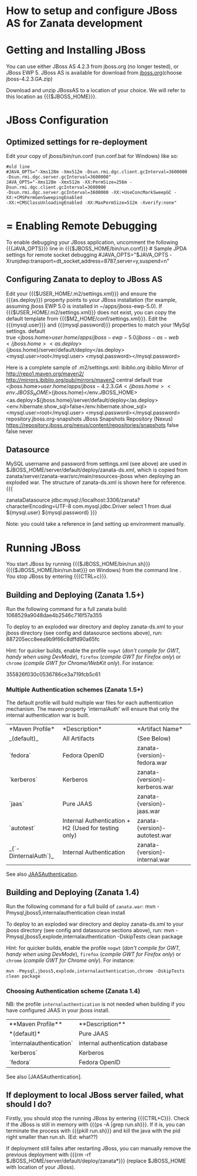 # How to setup and configure JBoss AS for Zanata development

# Getting and Installing JBoss

You can use either JBoss AS 4.2.3 from jboss.org (no longer tested), or JBoss EWP 5. JBoss AS is available for download from [jboss.org](http://www.jboss.org/jbossas/downloads.html)(choose jboss-4.2.3.GA.zip)

Download and unzip JBossAS to a location of your choice. We will refer to this location as {{{$JBOSS_HOME}}}.

# JBoss Configuration

## Optimized settings for re-deployment

Edit your copy of jboss/bin/run.conf (run.conf.bat for Windows) like so: 

    #old line
    #JAVA_OPTS="-Xms128m -Xmx512m -Dsun.rmi.dgc.client.gcInterval=3600000 -Dsun.rmi.dgc.server.gcInterval=3600000"
    JAVA_OPTS="-Xms128m -Xmx512m -XX:PermSize=256m -Dsun.rmi.dgc.client.gcInterval=3600000 
    -Dsun.rmi.dgc.server.gcInterval=3600000 -XX:+UseConcMarkSweepGC -XX:+CMSPermGenSweepingEnabled 
    -XX:+CMSClassUnloadingEnabled -XX:MaxPermSize=512m -Xverify:none"

# = Enabling Remote Debugging

To enable debugging your JBoss application, uncomment the following {{{JAVA_OPTS}}} line in {{{$JBOSS_HOME/bin/run.conf}}}
    # Sample JPDA settings for remote socket debugging
    #JAVA_OPTS="$JAVA_OPTS -Xrunjdwp:transport=dt_socket,address=8787,server=y,suspend=n"

## Configuring Zanata to deploy to JBoss AS

Edit your {{{$USER_HOME/.m2/settings.xml}}} and ensure the {{{as.deploy}}} property points to your JBoss installation (for example, assuming jboss EWP 5.0 is installed in ~/apps/jboss-ewp-5.0). If {{{$USER_HOME/.m2/settings.xml}}} does not exist, you can copy the default template from {{{$M2_HOME/conf/settings.xml}}}. Edit the {{{mysql.user}}} and {{{mysql.password}}} properties to match your !MySql settings.
    <profile>
      <id>default</id>
      <activation>  
        <activeByDefault>true</activeByDefault>
      </activation>
      <properties>
        <jboss.home>${user.home}/apps/jboss-ewp-5.0/jboss-as-web</jboss.home>
        <as.deploy>${jboss.home}/server/default/deploy</as.deploy>
        <mysql.user>root</mysql.user>
        <mysql.password></mysql.password>
      </properties>
    </profile>

Here is a complete sample of .m2/settings.xml:
    <settings xmlns="http://maven.apache.org/POM/4.0.0"
      xmlns:xsi="http://www.w3.org/2001/XMLSchema-instance"
      xsi:schemaLocation="http://maven.apache.org/POM/4.0.0
                          http://maven.apache.org/xsd/settings-1.0.0.xsd">
      <mirrors>
        <mirror>
          <id>ibiblio.org</id>
          <name>ibiblio Mirror of http://repo1.maven.org/maven2/</name>
          <url>http://mirrors.ibiblio.org/pub/mirrors/maven2</url>
          <mirrorOf>central</mirrorOf>
        </mirror>
      </mirrors>
      <profiles>
        <profile>
          <id>default</id>
            <activation>
              <activeByDefault>true</activeByDefault>
            </activation>
          <properties>
            <jboss.home>${user.home}/apps/jboss-4.2.3.GA</jboss.home>
            <env.JBOSS_HOME>${jboss.home}</env.JBOSS_HOME>
            <as.deploy>${jboss.home}/server/default/deploy</as.deploy>
            <env.hibernate.show_sql>false</env.hibernate.show_sql>
            <mysql.user>root</mysql.user>
            <mysql.password></mysql.password>
          </properties>
          <repositories>
    		<!-- NEW jboss.org snapshot repo  -->
    		<repository>
    			<id>repository.jboss.org-snapshots</id>
    			<name>JBoss Snapshots Repository (Nexus)</name>
    			<url>https://repository.jboss.org/nexus/content/repositories/snapshots</url>
    			<releases>
    				<enabled>false</enabled>
    			</releases>
    			<snapshots>
    				<enabled>false</enabled>
    				<!-- We don't want to download snapshots by default
            			http://community.jboss.org/thread/147383
    					Use mvn -U package to update snapshots. -->
    				<updatePolicy>never</updatePolicy>
    			</snapshots>
    		</repository>
          </repositories>
        </profile>
      </profiles>
    </settings>

## Datasource

MySQL username and password from settings.xml (see above) are used in $JBOSS_HOME/server/default/deploy/zanata-ds.xml, which is copied from zanata/server/zanata-war/src/main/resources-jboss when deploying an exploded war. The structure of zanata-ds.xml is shown here for reference.
 {{{
<?xml version="1.0" encoding="UTF-8"?>
<!DOCTYPE datasources
    PUBLIC "-//JBoss//DTD JBOSS JCA Config 1.5//EN"
    "http://www.jboss.org/j2ee/dtd/jboss-ds_1_5.dtd">
<datasources>
    <local-tx-datasource>
        <jndi-name>zanataDatasource</jndi-name>
        <connection-url>jdbc:mysql://localhost:3306/zanata?characterEncoding=UTF-8</connection-url>
        <driver-class>com.mysql.jdbc.Driver</driver-class>
        <check-valid-connection-sql>select 1 from dual</check-valid-connection-sql>
        <user-name>${mysql.user}</user-name>
        <password>${mysql.password}</password>
    </local-tx-datasource>
</datasources>
}}}

 

Note: you could take a reference in [and setting up environment manually. 

# Running JBoss

You start JBoss by running {{{$JBOSS_HOME/bin/run.sh}}} ({{{$JBOSS_HOME/bin/run.bat}}} on Windows) from the command line . You stop JBoss by entering {{{CTRL+c}}}.

## Building and Deploying (Zanata 1.5+)

Run the following command for a full zanata build:
1068529a9048dae4b2546c716f57a355

To deploy to an exploded war directory and deploy zanata-ds.xml to your jboss directory (see config and datasource sections above), run:
887205ecc8eea9b9f66c8dffd90a65fc

Hint: for quicker builds, enable the profile `nogwt` (_don't compile for GWT, handy when using DevMode_), `firefox` (_compile GWT for Firefox only_) or `chrome` (_compile GWT for Chrome/WebKit only_).  For instance:

355826f030c0536786ce3a719fcb5c61

### Multiple Authentication schemes (Zanata 1.5+)

The default profile will build multiple war files for each authentication mechanism. The maven property 'internalAuth' will ensure that only the internal authentication war is built.

<table>
  <tr><td>*Maven Profile*</td><td>*Description*</td><td>*Artifact Name*</td></tr>
  <tr><td>_(default)_</td><td>All Artifacts</td><td>(See Below)</td></tr>
  <tr><td>`fedora`</td><td>Fedora OpenID</td><td>zanata-{version}-fedora.war</td></tr>
  <tr><td>`kerberos`</td><td>Kerberos</td><td>zanata-{version}-kerberos.war</td></tr>
  <tr><td>`jaas`</td><td>Pure JAAS</td><td>zanata-{version}-jaas.war</td></tr>
  <tr><td>`autotest`</td><td>Internal Authentication + H2 (Used for testing only)</td><td>zanata-{version}-autotest.war</td></tr>
  <tr><td>_(`-DinternalAuth`)_</td><td>Internal Authentication</td><td>zanata-{version}-internal.war</td></tr>
</table>

See also [JAASAuthentication](http://community.jboss.org/wiki/SetUpAMysqlDatasource]).


## Building and Deploying (Zanata 1.4)

Run the following command for a full build of `zanata.war`:
    mvn -Pmysql,jboss5,internalauthentication clean install

To deploy to an exploded war directory and deploy zanata-ds.xml to your jboss directory (see config and datasource sections above), run:
    mvn -Pmysql,jboss5,explode,internalauthentication -DskipTests clean package

Hint: for quicker builds, enable the profile `nogwt` (*don't compile for GWT, handy when using DevMode*), `firefox` (*compile GWT for Firefox only*) or `chrome` (*compile GWT for Chrome only*).  For instance:

    mvn -Pmysql,jboss5,explode,internalauthentication,chrome -DskipTests clean package

### Choosing Authentication scheme (Zanata 1.4)

NB: the profile `internalauthentication` is not needed when building if you have configured JAAS in your jboss install.  

<table>
  <tr><td>**Maven Profile**</td><td>**Description**</td></tr>
  <tr><td>*(default)*</td><td>Pure JAAS</td></tr>
  <tr><td>`internalauthentication`</td><td>internal authentication database</td></tr>
  <tr><td>`kerberos`</td><td>Kerberos</td></tr>
  <tr><td>`fedora`</td><td>Fedora OpenID</td></tr>
</table>

See also [JAASAuthentication].

## If deployment to local JBoss server failed, what should I do?

Firstly, you should stop the running JBoss by entering {{{CTRL+C}}}. Check if the JBoss is still in memory with {{{ps -A |grep run.sh}}}. If it is, you can terminate the process with {{{pkill run.sh}}} and kill the java with the pid right smaller than run.sh. (Ed: what??)

If deployment still failes after restarting JBoss, you can manually remove the previous deployment with {{{rm -rf $JBOSS_HOME/server/default/deploy/zanata*}}} (replace $JBOSS_HOME with location of your JBoss).